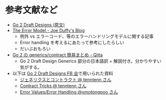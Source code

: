 # 参考文献など

- [Go 2 Draft Designs (原文)](https://go.googlesource.com/proposal/+/master/design/go2draft.md)
- [The Error Model - Joe Duffy's Blog](http://joeduffyblog.com/2016/02/07/the-error-model/)
  - 例外 vs エラーコード、等のエラーハンドリングモデルに関する記事
  - Error handling を考えるにあたって参考にしたらしい
  - だいぶおもろい
- [Go 2 の generics/contract 簡易まとめ - Qiita](https://qiita.com/lufia/items/242d25e8c93d88e22a2e)
  - Go 2 Draft Design Generics 部分の日本語訳 + 解説付き。分かりやすい気がする。
- 以下は [Go 2 Draft Designs FB 会](https://gocon.connpass.com/event/101167/)で用いられた資料
  - [ジェネリクスとコントラクト @ tenntenn さん](https://docs.google.com/presentation/d/1TbHhEOoPP6x3j0FwRz9xP6RilEQ9ALvX7r1GzBsSl8k/edit#slide=id.g4358261800_0_0)
  - [Contract Tricks @ tenntenn さん](https://docs.google.com/presentation/d/1oErer6mi4hb6woiIa5LZshuvV5pH__z5vA8rXp3q9N4/edit#slide=id.g42dd5c62b7_0_0)
  - [Error Values/Error Handling @ymotongpoo さん](https://docs.google.com/presentation/d/e/2PACX-1vSasyWW6Ot9sbMLmTjfbRxI6fFVhj8lUzMmOSAxhOVVKbPA8ZRg-c5ftRiO3eVQFnyw-N6MIJEiq_AX/pub?start=false&loop=false&delayms=3000#slide=id.g33148270ac_0_143)
